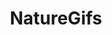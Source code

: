 ---
title: NatureGifs
crosslinks:
- livven
- NatureIn60FPS
- BatFacts
- NatureIsFuckingLit
- gifs
- BrasilOnReddit
- Loudgifs
- whatsthisplant
- aww
- EarthPornGifs
- titlegore
- askscience
- Cephalopods
- UEBS
- verticalvideo
---